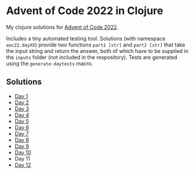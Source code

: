# Advent of Code 2022 in Clojure

My clojure solutions for [Advent of Code 2022](https://adventofcode.com/2022/).

Includes a tiny automated testing tool. Solutions (with namespace `aoc22.dayXX`) provide two functions `part1 [str]` and `part2 [str]` that take the input string and return the answer, both of which have to be supplied in the `inputs` folder (not included in the respository). Tests are generated using the `generate-daytests` macro.

## Solutions
- [Day 1](src/aoc22/day01.clj)
- [Day 2](src/aoc22/day02.clj)
- [Day 3](src/aoc22/day03.clj)
- [Day 4](src/aoc22/day04.clj)
- [Day 5](src/aoc22/day05.clj)
- [Day 6](src/aoc22/day06.clj)
- [Day 7](src/aoc22/day07.clj)
- [Day 8](src/aoc22/day08.clj)
- [Day 9](src/aoc22/day09.clj)
- [Day 10](src/aoc22/day10.clj)
- Day 11
- [Day 12](src/aoc22/day12.clj)
